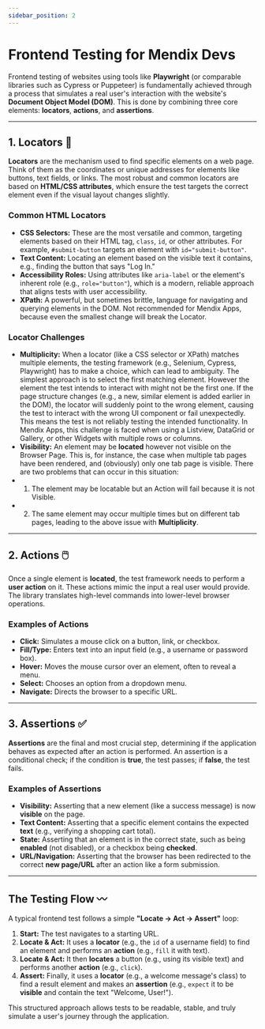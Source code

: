 ```yaml
---
sidebar_position: 2
---
```


# Frontend Testing for Mendix Devs

Frontend testing of websites using tools like **Playwright** (or comparable libraries such as Cypress or Puppeteer) is fundamentally achieved through a process that simulates a real user's interaction with the website's **Document Object Model (DOM)**. This is done by combining three core elements: **locators**, **actions**, and **assertions**.

***

## 1. Locators 📍

**Locators** are the mechanism used to find specific elements on a web page. Think of them as the coordinates or unique addresses for elements like buttons, text fields, or links. The most robust and common locators are based on **HTML/CSS attributes**, which ensure the test targets the correct element even if the visual layout changes slightly.

### Common HTML Locators

* **CSS Selectors:** These are the most versatile and common, targeting elements based on their HTML tag, `class`, `id`, or other attributes. For example, `#submit-button` targets an element with `id="submit-button"`.
* **Text Content:** Locating an element based on the visible text it contains, e.g., finding the button that says "Log In."
* **Accessibility Roles:** Using attributes like `aria-label` or the element's inherent role (e.g., `role="button"`), which is a modern, reliable approach that aligns tests with user accessibility.
* **XPath:** A powerful, but sometimes brittle, language for navigating and querying elements in the DOM. Not recommended for Mendix Apps, because even the smallest change will break the Locator.

### Locator Challenges
* **Multiplicity:** When a locator (like a CSS selector or XPath) matches multiple elements, the testing framework (e.g., Selenium, Cypress, Playwright) has to make a choice, which can lead to ambiguity. The simplest approach is to select the first matching element. However the element the test intends to interact with might not be the first one. If the page structure changes (e.g., a new, similar element is added earlier in the DOM), the locator will suddenly point to the wrong element, causing the test to interact with the wrong UI component or fail unexpectedly. This means the test is not reliably testing the intended functionality. In Mendix Apps, this challenge is faced when using a Listview, DataGrid or Gallery, or other Widgets with multiple rows or columns.
* **Visibility:** An element may be **located** however not visible on the Browser Page. This is, for instance, the case when multiple tab pages have been rendered, and (obviously) only one tab page is visible. There are two problems that can occur in this situation:
* 1. The element may be locatable but an Action will fail because it is not Visible. 
* 2. The same element may occur multiple times but on different tab pages, leading to the above issue with **Multiplicity**.

***

## 2. Actions 🖱️

Once a single element is **located**, the test framework needs to perform a **user action** on it. These actions mimic the input a real user would provide. The library translates high-level commands into lower-level browser operations.

### Examples of Actions

* **Click:** Simulates a mouse click on a button, link, or checkbox.
* **Fill/Type:** Enters text into an input field (e.g., a username or password box).
* **Hover:** Moves the mouse cursor over an element, often to reveal a menu.
* **Select:** Chooses an option from a dropdown menu.
* **Navigate:** Directs the browser to a specific URL.

***

## 3. Assertions ✅

**Assertions** are the final and most crucial step, determining if the application behaves as expected after an action is performed. An assertion is a conditional check; if the condition is **true**, the test passes; if **false**, the test fails.

### Examples of Assertions

* **Visibility:** Asserting that a new element (like a success message) is now **visible** on the page.
* **Text Content:** Asserting that a specific element contains the expected **text** (e.g., verifying a shopping cart total).
* **State:** Asserting that an element is in the correct state, such as being **enabled** (not disabled), or a checkbox being **checked**.
* **URL/Navigation:** Asserting that the browser has been redirected to the correct **new page/URL** after an action like a form submission.

***

## The Testing Flow 〰

A typical frontend test follows a simple **"Locate -> Act -> Assert"** loop:

1.  **Start:** The test navigates to a starting URL.
2.  **Locate & Act:** It uses a **locator** (e.g., the `id` of a username field) to find an element and performs an **action** (e.g., `fill` it with text).
3.  **Locate & Act:** It then **locates** a button (e.g., using its visible text) and performs another **action** (e.g., `click`).
4.  **Assert:** Finally, it uses a **locator** (e.g., a welcome message's class) to find a result element and makes an **assertion** (e.g., `expect` it to be **visible** and contain the text "Welcome, User!").

This structured approach allows tests to be readable, stable, and truly simulate a user's journey through the application. 

